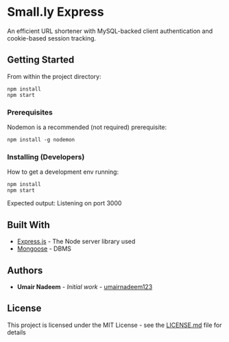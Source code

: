 # Small.ly Express

An efficient URL shortener with MySQL-backed client authentication and cookie-based session tracking.

## Getting Started

From within the project directory:

```
npm install
npm start
```

### Prerequisites

Nodemon is a recommended (not required) prerequisite:

```
npm install -g nodemon
```

### Installing (Developers)

How to get a development env running:

```
npm install
npm start
```

Expected output: Listening on port 3000

## Built With

* [Express.js](http://www.dropwizard.io/1.0.2/docs/) - The Node server library used
* [Mongoose](https://maven.apache.org/) - DBMS

## Authors

* **Umair Nadeem** - *Initial work* - [umairnadeem123](https://github.com/umairnadeem123)

## License

This project is licensed under the MIT License - see the [LICENSE.md](LICENSE.md) file for details

